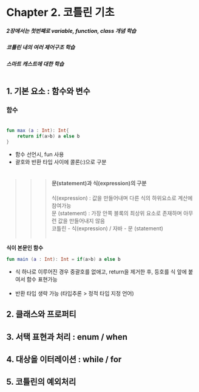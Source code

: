 # Chapter 2. 코틀린 기초<br>
##### 2장에서는 첫번째로 variable, function, class 개념 학습 
##### 코틀린 내의 여러 제어구조 학습
##### 스마트 캐스트에 대한 학습<br><br>

## 1. 기본 요소 : 함수와 변수<br>
### 함수<br><br>
```kotlin
fun max (a : Int): Int{
    return if(a>b) a else b
}
```
- 함수 선언시, fun 사용
- 괄호와 반환 타입 사이에 콜론(:)으로 구분<br><br>
>>> #### 문(statement)과 식(expression)의 구분<br>
>>> 식(expression) : 값을 만들어내며 다른 식의 하위요소로 계산에 참여가능<br>
>>> 문 (statement) : 가장 안쪽 블록의 최상위 요소로 존재하며 아무런 값을 만들어내지 않음<br>
>>> 코틀린 - 식(expression) / 자바 - 문 (statement)<br><br>

**식이 본문인 함수**
```kotlin
fun main (a : Int): Int = if(a>b) a else b
```
- 식 하나로 이루어진 경우 중괄호를 없애고, return을 제거한 후, 등호를 식 앞에 붙여서 함수 표현가능<br><br>
- 반환 타입 생략 가능 (타입추론 > 정적 타입 지정 언어)
## 2. 클래스와 프로퍼티<br>
## 3. 서택 표현과 처리 : enum / when<br>
## 4. 대상을 이터레이션 : while / for<br>
## 5. 코틀린의 예외처리<br>
